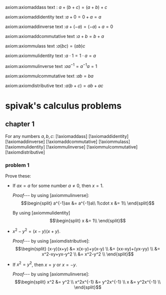 axiom:axiomaddass
text : $a+(b+c) = (a+b)+c$

axiom:axiomaddidentity
text :$a+0 = 0+a = a$

axiom:axiomaddinverse
text :$a+(-a) = (-a)+a = 0$

axiom:axiomaddcommutative
text :$a+b=b+a$

axiom:axiommulass
text :$a(bc) = (ab)c$

axiom:axiommulidentity
text :$a \cdot 1 = 1 \cdot a = a$

axiom:axiommulinverse
text :$aa^{-1} = a^{-1}a = 1$

axiom:axiommulcommutative
text :$ab=ba$

axiom:axiomdistributive
text :$a(b+c) = ab+ac$

# spivak's calculus problems

## chapter 1

For any numbers $a,b,c$:
[!axiomaddass]
[!axiomaddidentity]
[!axiomaddinverse]
[!axiomaddcommutative]
[!axiommulass]
[!axiommulidentity]
[!axiommulinverse]
[!axiommulcommutative]
[!axiomdistributive]

### problem 1

Prove these:

+ If $ax=a$ for some number $a\ne 0$, then $x=1$.

  _Proof---_ by using [axiommulinverse]:
  $$\begin{split}
    a^{-1}ax &= a^{-1}a\\
    1\cdot x &= 1\\
  \end{split}$$
  
  By using [axiommulidentity]
  $$\begin{split}
    x &= 1\\
  \end{split}$$

+ $x^2 - y^2 = (x-y)(x+y)$.

  _Proof---_ by using [axiomdistributive]:
  $$\begin{split}
    (x-y)(x+y) &= x(x-y)+y(x-y) \\
               &= (xx-xy)+(yx-yy) \\
               &= x^2-xy+yx-y^2 \\
               &= x^2-y^2 \\
  \end{split}$$

+ If $x^2 = y^2$, then $x=y$ or $x=-y$.

  _Proof---_ by using [axiommulinverse]:
  $$\begin{split}
    x^2        &= y^2 \\
    x^2x^{-1}  &= y^2x^{-1} \\
    x          &= y^2x^{-1} \\
  \end{split}$$
